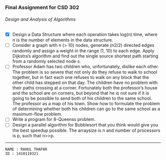 ### Final Assignment for CSD 302
###### Design and Analysis of Algorithms

 - [x] Design a Data Structure where each operation takes log(n) time, where n is the number of elements in the data structure.
 - [ ] Consider a graph with n (> 10) nodes, generate (n2/2) directed edges randomly and assign a weight in the range (1, 10) to each edge. Apply Dijkstra’s algorithm and find out the single source shortest path starting from a randomly selected node s. 
 - [ ] Professor Adam has two children who, unfortunately, dislike each other. The problem is so severe that not only do they refuse to walk to school together, but in fact each one refuses to walk on any block that the other child has stepped on that day. The children have no problem with their paths crossing at a corner. Fortunately both the professor’s house and the school are on corners, but beyond that he is not sure if it is going to be possible to send both of his children to the same school. The professor as a map of his town. Show how to formulate the problem of determining whether both his children can go to the same school as a maximum-flow problem.
 - [ ] Write a program for 8-Queenss problem.
 - [ ] Design a parallel algorithm for Bubblesort that you think would give you the best speedup possible. The arraysize is n and number of processors is p, such that n>>p.
 
 ---
 
```
NAME : RAHUL THAPAR
ID : 1410110321
```
